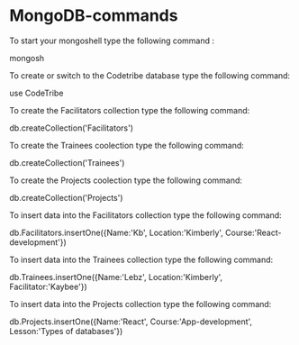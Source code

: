 # MongoDB-commands
To start your mongoshell type the following command :

mongosh

To create or switch to the Codetribe database type the following command:

use CodeTribe

To create the Facilitators collection type the following command:

db.createCollection('Facilitators')

To create the Trainees coolection type the following command:

db.createCollection('Trainees')

To create the Projects coolection type the following command:

db.createCollection('Projects')

To insert data into the Facilitators collection type the following command:

db.Facilitators.insertOne({Name:'Kb', Location:'Kimberly', Course:'React-development'})

To insert data into the Trainees collection type the following command:

db.Trainees.insertOne({Name:'Lebz', Location:'Kimberly', Facilitator:'Kaybee'})

To insert data into the Projects collection type the following command:

db.Projects.insertOne({Name:'React', Course:'App-development', Lesson:'Types of databases'})
